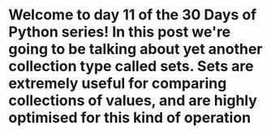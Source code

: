 # Welcome to day 11 of the 30 Days of Python series! In this post we're going to be talking about yet another collection type called sets. Sets are extremely useful for comparing collections of values, and are highly optimised for this kind of operation
